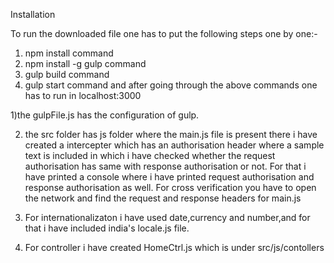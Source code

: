 Installation

To run the downloaded file one has to put the following steps one by one:-
1. npm install command
2. npm install -g gulp command
3. gulp build command
4. gulp start command
and after going through the above commands one has to run in localhost:3000  


1)the gulpFile.js has the configuration of gulp.

2) the src folder has js folder where the main.js file is present there i have created a intercepter
  which has an authorisation header where a sample text is included in 
  which i have checked whether the request authorisation has same with response authorisation or not.
  For that i have printed a console where i have printed request authorisation
  and response authorisation as well. 
  For cross verification you have to open the network and find the request and
  response headers for main.js
  
3) For internationalizaton i have used date,currency and number,and for that 
 i have included india's locale.js file. 
 
4) For controller i have created HomeCtrl.js which is under src/js/contollers


